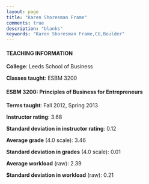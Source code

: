 ```yaml
---
layout: page
title: "Karen Shoresman Frame" 
comments: true
description: "blanks"
keywords: "Karen Shoresman Frame,CU,Boulder"
---
```

<head>
<script src="https://ajax.googleapis.com/ajax/libs/jquery/2.1.3/jquery.min.js"></script>
<script src="https://dl.dropboxusercontent.com/s/pc42nxpaw1ea4o9/highcharts.js?dl=0"></script>
<!-- <script src="../assets/js/highcharts.js"></script> -->
<style type="text/css">@font-face {
	font-family: "Bebas Neue";
	src: url(https://www.filehosting.org/file/details/544349/BebasNeue Regular.otf) format("opentype");
	}
	h1.Bebas { 
		font-family: "Bebas Neue", Verdana, Tahoma;
	}
</style>
</head>
	   
#### TEACHING INFORMATION

**College**: Leeds School of Business

**Classes taught**: ESBM 3200

#### ESBM 3200: Principles of Business for Entrepreneurs

**Terms taught**: Fall 2012, Spring 2013

**Instructor rating**: 3.68

**Standard deviation in instructor rating**: 0.12

**Average grade** (4.0 scale): 3.46

**Standard deviation in grades** (4.0 scale): 0.01

**Average workload** (raw): 2.39

**Standard deviation in workload** (raw): 0.21

